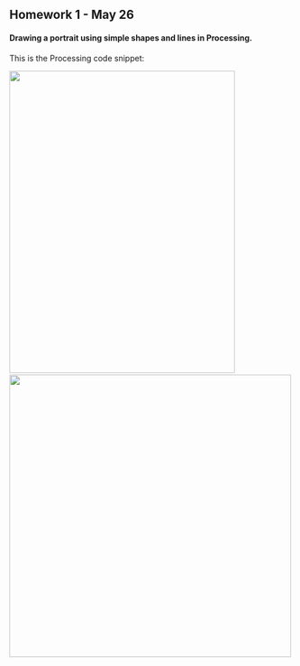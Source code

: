 ## Homework 1 - May 26

#### Drawing a portrait using simple shapes and lines in Processing. 

This is the Processing code snippet:

<img src="https://github.com/ronit-singh/Intro_to_IM/blob/main/May%2026/CodeSnippet.jpg" width="400" height="535">&nbsp;&nbsp;<img src="https://github.com/ronit-singh/Intro_to_IM/blob/main/May%2026/Screenshot.jpg" width="500">
